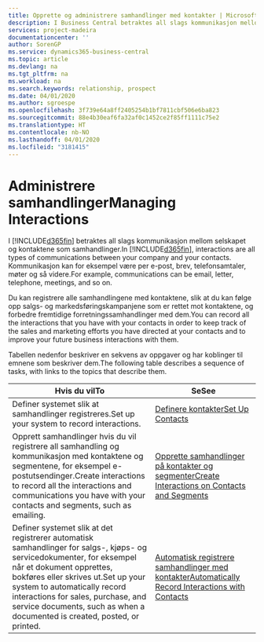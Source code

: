 ```yaml
---
title: Opprette og administrere samhandlinger med kontakter | Microsoft-dokumentasjon
description: I Business Central betraktes all slags kommunikasjon mellom selskapet og kontaktene som samhandlinger. Kommunikasjon kan for eksempel være per e-post, brev, telefonsamtaler, møter og så videre.
services: project-madeira
documentationcenter: ''
author: SorenGP
ms.service: dynamics365-business-central
ms.topic: article
ms.devlang: na
ms.tgt_pltfrm: na
ms.workload: na
ms.search.keywords: relationship, prospect
ms.date: 04/01/2020
ms.author: sgroespe
ms.openlocfilehash: 3f739e64a8ff2405254b1bf7811cbf506e6ba823
ms.sourcegitcommit: 88e4b30eaf6fa32af0c1452ce2f85ff1111c75e2
ms.translationtype: HT
ms.contentlocale: nb-NO
ms.lasthandoff: 04/01/2020
ms.locfileid: "3181415"
---
```

# <a name="managing-interactions"></a><span data-ttu-id="fa6d2-104">Administrere samhandlinger</span><span class="sxs-lookup"><span data-stu-id="fa6d2-104">Managing Interactions</span></span>
<span data-ttu-id="fa6d2-105">I [!INCLUDE[d365fin](includes/d365fin_md.md)] betraktes all slags kommunikasjon mellom selskapet og kontaktene som samhandlinger.</span><span class="sxs-lookup"><span data-stu-id="fa6d2-105">In [!INCLUDE[d365fin](includes/d365fin_md.md)], interactions are all types of communications between your company and your contacts.</span></span> <span data-ttu-id="fa6d2-106">Kommunikasjon kan for eksempel være per e-post, brev, telefonsamtaler, møter og så videre.</span><span class="sxs-lookup"><span data-stu-id="fa6d2-106">For example, communications can be email, letter, telephone, meetings, and so on.</span></span>

<span data-ttu-id="fa6d2-107">Du kan registrere alle samhandlingene med kontaktene, slik at du kan følge opp salgs- og markedsføringskampanjene som er rettet mot kontaktene, og forbedre fremtidige forretningssamhandlinger med dem.</span><span class="sxs-lookup"><span data-stu-id="fa6d2-107">You can record all the interactions that you have with your contacts in order to keep track of the sales and marketing efforts you have directed at your contacts and to improve your future business interactions with them.</span></span>

<span data-ttu-id="fa6d2-108">Tabellen nedenfor beskriver en sekvens av oppgaver og har koblinger til emnene som beskriver dem.</span><span class="sxs-lookup"><span data-stu-id="fa6d2-108">The following table describes a sequence of tasks, with links to the topics that describe them.</span></span>

| <span data-ttu-id="fa6d2-109">Hvis du vil</span><span class="sxs-lookup"><span data-stu-id="fa6d2-109">To</span></span> | <span data-ttu-id="fa6d2-110">Se</span><span class="sxs-lookup"><span data-stu-id="fa6d2-110">See</span></span> |
| --- | --- |
| <span data-ttu-id="fa6d2-111">Definer systemet slik at samhandlinger registreres.</span><span class="sxs-lookup"><span data-stu-id="fa6d2-111">Set up your system to record interactions.</span></span> |[<span data-ttu-id="fa6d2-112">Definere kontakter</span><span class="sxs-lookup"><span data-stu-id="fa6d2-112">Set Up Contacts</span></span>](marketing-setup-contacts.md) |
|<span data-ttu-id="fa6d2-113">Opprett samhandlinger hvis du vil registrere all samhandling og kommunikasjon med kontaktene og segmentene, for eksempel e-postutsendinger.</span><span class="sxs-lookup"><span data-stu-id="fa6d2-113">Create interactions to record all the interactions and communications you have with your contacts and segments, such as emailing.</span></span>|[<span data-ttu-id="fa6d2-114">Opprette samhandlinger på kontakter og segmenter</span><span class="sxs-lookup"><span data-stu-id="fa6d2-114">Create Interactions on Contacts and Segments</span></span>](marketing-how-create-interactions.md)|
|<span data-ttu-id="fa6d2-115">Definer systemet slik at det registrerer automatisk samhandlinger for salgs-, kjøps- og servicedokumenter, for eksempel når et dokument opprettes, bokføres eller skrives ut.</span><span class="sxs-lookup"><span data-stu-id="fa6d2-115">Set up your system to automatically record interactions for sales, purchase, and service documents, such as when a documented is created, posted, or printed.</span></span>|[<span data-ttu-id="fa6d2-116">Automatisk registrere samhandlinger med kontakter</span><span class="sxs-lookup"><span data-stu-id="fa6d2-116">Automatically Record Interactions with Contacts</span></span>](marketing-auto-record-interactions.md)|
